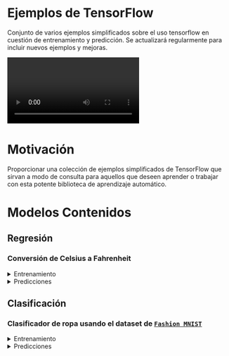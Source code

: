 # Ejemplos de TensorFlow
Conjunto de varios ejemplos simplificados sobre el uso tensorflow en cuestión de entrenamiento y predicción. Se actualizará regularmente para incluir nuevos ejemplos y mejoras.

<video controls src="example_tensorflow_lite.mp4" title="Title"></video>

# Motivación
Proporcionar una colección de ejemplos simplificados de TensorFlow que sirvan a modo de consulta para aquellos que deseen aprender o trabajar con esta potente biblioteca de aprendizaje automático. 

# Modelos Contenidos
## Regresión
### Conversión de Celsius a Fahrenheit

<details>
<summary>Entrenamiento</summary>

![alt text](regresion/celsius_fahrenheit/Figure_Training.png)
</details>

<details>
<summary>Predicciones</summary>

![alt text](regresion/celsius_fahrenheit/Figure_Predictions.png)
</details>

## Clasificación
### Clasificador de ropa usando el dataset de [`Fashion MNIST`](https://github.com/zalandoresearch/fashion-mnist)

<details>
<summary>Entrenamiento</summary>

![alt text](classification/clothes/Figure_Training.png)
</details>

<details>
<summary>Predicciones</summary>

![alt text](classification/clothes/Figure_Predictions.png)
</details>
